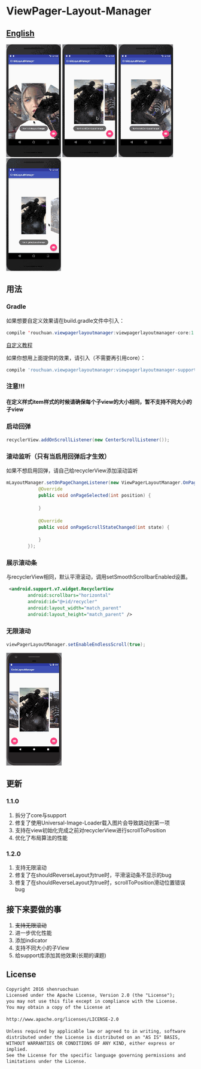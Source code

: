 ViewPager-Layout-Manager
======================
## [English](README_EN.md)

![Example](resources/circle1.gif "working example") ![Example](resources/circle2.gif "working example") 
![Example](resources/circle3.gif "working example") ![Example](resources/circle4.gif "working example")

## 用法

### Gradle

如果想要自定义效果请在build.gradle文件中引入：

```Java
compile 'rouchuan.viewpagerlayoutmanager:viewpagerlayoutmanager-core:1.2.1'
```
[自定义教程](http://www.jianshu.com/p/b193319d35cf)

如果你想用上面提供的效果，请引入（不需要再引用core）：

```groovy
compile 'rouchuan.viewpagerlayoutmanager:viewpagerlayoutmanager-support:1.0.2'
```

### 注意!!!

#### 在定义样式item样式的时候请确保每个子view的大小相同，暂不支持不同大小的子view



### 启动回弹

```Java
recyclerView.addOnScrollListener(new CenterScrollListener());
```

### 滚动监听（只有当启用回弹后才生效）

如果不想启用回弹，请自己给recyclerView添加滚动监听

```java
mLayoutManager.setOnPageChangeListener(new ViewPagerLayoutManager.OnPageChangeListener() {
            @Override
            public void onPageSelected(int position) {
                
            }

            @Override
            public void onPageScrollStateChanged(int state) {

            }
        });
```

### 展示滚动条

与recyclerView相同，默认平滑滚动，调用setSmoothScrollbarEnabled设置。

```xml
 <android.support.v7.widget.RecyclerView
        android:scrollbars="horizontal"
        android:id="@+id/recycler"
        android:layout_width="match_parent"
        android:layout_height="match_parent" />
```

### 无限滚动

```java
viewPagerLayoutManager.setEnableEndlessScroll(true);
```

![](resources/endless.gif)



## 更新

### 1.1.0

1. 拆分了core与support
2. 修复了使用Universal-Image-Loader载入图片会导致跳动到第一项
3. 支持在view初始化完成之前对recyclerView进行scrollToPosition
4. 优化了布局算法的性能


### 1.2.0

1. 支持无限滚动
2. 修复了在shouldReverseLayout为true时，平滑滚动条不显示的bug
3. 修复了在shouldReverseLayout为true时，scrollToPosition滑动位置错误bug


## 接下来要做的事

1. ~~支持无限滚动~~
2. 进一步优化性能
3. 添加indicator
4. 支持不同大小的子View
5. 给support库添加其他效果(长期的课题)



## License

    Copyright 2016 shenruochuan
    Licensed under the Apache License, Version 2.0 (the "License");
    you may not use this file except in compliance with the License.
    You may obtain a copy of the License at
    
    http://www.apache.org/licenses/LICENSE-2.0
    
    Unless required by applicable law or agreed to in writing, software
    distributed under the License is distributed on an "AS IS" BASIS,
    WITHOUT WARRANTIES OR CONDITIONS OF ANY KIND, either express or implied.
    See the License for the specific language governing permissions and
    limitations under the License.